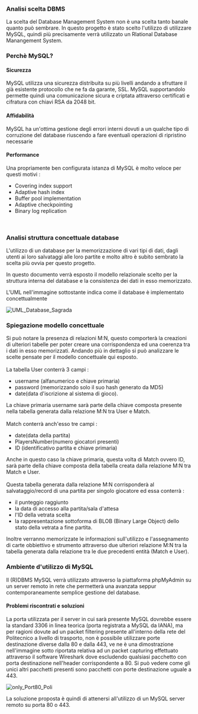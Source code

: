 ### Analisi scelta DBMS
La scelta del Database Management System non è una scelta tanto banale quanto può sembrare. In questo progetto è stato scelto l'utilizzo di utilizzare MySQL, quindi più precisamente verrà utilizzato un Rlational Database Manangement System.

### Perchè MySQL?

#### Sicurezza
MySQL utilizza una sicurezza distribuita su più livelli andando a sfruttare il già esistente protocollo che ne fa da garante, SSL. MySQL supportandolo permette quindi una comunicazione sicura e criptata attraverso certificati e cifratura con chiavi RSA da 2048 bit.

#### Affidabilità
MySQL ha un'ottima gestione degli errori interni dovuti a un qualche tipo di corruzione del database riuscendo a fare eventuali operazioni di ripristino necessarie

#### Performance
Una propriamente ben configurata istanza di MySQL è molto veloce per questi motivi :
 - Covering index support
 - Adaptive hash index
 - Buffer pool implementation
 - Adaptive checkpointing
 - Binary log replication

<br/>  

### Analisi struttura concettuale database
L'utilizzo di un database per la memorizzazione di vari tipi di dati, dagli utenti ai loro salvataggi alle loro partite e molto altro è subito sembrato la scelta più ovvia per questo progetto.

In questo documento verrà esposto il modello relazionale scelto per la struttura interna del database e la consistenza dei dati in esso memorizzato.

L'UML nell'immagine sottostante indica come il database è implementato concettualmente

<img src="https://preview.ibb.co/fn1qLd/UML_Database_Sagrada.png" alt="UML_Database_Sagrada">


### Spiegazione modello concettuale
Si può notare la presenza di relazioni M:N, questo comporterà la creazioni di ulteriori tabelle per poter creare una corrispondenza ed una coerenza tra i dati in esso memorizzati.
Andando più in dettaglio si può analizzare le scelte pensate per il modello concettuale qui esposto.<br/>  
La tabella User conterrà 3 campi :
 - username (alfanumerico e chiave primaria)
 - password (memorizzando solo il suo hash generato da MD5)
 - date(data d'iscrizione al sistema di gioco).<br/>  

La chiave primaria username sarà parte della chiave composta presente nella tabella generata dalla relazione M:N tra User e Match.<br/>  
Match conterrà anch'esso tre campi :
 - date(data della partita)
 - PlayersNumber(numero giocatori presenti)
 - ID (identificativo partita e chiave primaria)<br/>  

Anche in questo caso la chiave primaria, questa volta di Match ovvero ID, sarà parte della chiave composta della tabella creata dalla relazione M:N tra Match e User.<br/>  
Questa tabella generata dalla relazione M:N corrisponderà al salvataggio/record di una partita per singolo giocatore ed essa conterrà :
 - il punteggio raggiunto
 - la data di accesso alla partita/sala d'attesa
 - l'ID della vetrata scelta
 - la rappresentazione sottoforma di BLOB (Binary Large Object) dello stato della vetrata a fine partita.<br/>  

Inoltre verranno memorizzate le informazioni sull'utilizzo e l'assegnamento di carte obbiettivo e strumento attraverso due ulteriori relazione M:N tra la tabella generata dalla relazione tra le due precedenti entità (Match e User).

### Ambiente d'utilizzo di MySQL
Il (R)DBMS MySQL verrà utilizzato attraverso la piattaforma phpMyAdmin su un server remoto in rete che permetterà una avanzata seppur contemporaneamente semplice gestione del database.
#### Problemi riscontrati e soluzioni
La porta utilizzata per il server in cui sarà presente MySQL dovrebbe essere la standard 3306 in linea teorica (porta registrata a MySQL da IANA), ma per ragioni dovute ad un packet filtering presente all'interno della rete del Politecnico a livello di trasporto, non è possibile utilizzare porte destinazione diverse dalla 80 e dalla 443, ve ne è una dimostrazione nell'immagine sotto riportata relativa ad un packet capturing effettuato attraverso il software Wireshark dove escludendo qualsiasi pacchetto con porta destinazione nell'header corrispondente a 80. Si può vedere come gli unici altri pacchetti presenti sono pacchetti con porte destinazione uguale a 443.

<img src="https://preview.ibb.co/dwFjwJ/only_Port80_Poli.png" alt="only_Port80_Poli"><br/>  

La soluzione proposta è quindi di attenersi all'utilizzo di un MySQL server remoto su porta 80 o 443.
